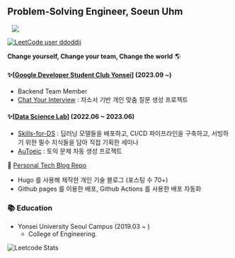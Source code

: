 ## Problem-Solving Engineer, Soeun Uhm

<a href="https://ddoddii.github.io/">
    <img 
        src="http://img.shields.io/badge/-Tech%20Blog-655ced?style=flat&logo=github&link=https://ddoddii.github.io/"
        style="height : auto; margin-left : 10px; margin-right : 10px;"/>
</a>

[![LeetCode user ddoddii](https://img.shields.io/badge/dynamic/json?style=plastic&labelColor=black&color=%23ffa116&label=Solved&query=solved&url=https%3A%2F%2Fleetcode-badge.vercel.app%2Fapi%2Fusers%2Fddoddii&logo=leetcode&logoColor=yellow)](https://leetcode.com/ddoddii/)


**Change yourself, Change your team, Change the world** 🌎

#### ✨[[Google Developer Student Club Yonsei](https://github.com/gdsc-ys)] (2023.09 ~) 
- Backend Team Member
- [Chat Your Interview](https://github.com/ddoddii/resume-ai-chat) : 자소서 기반 개인 맞춤 질문 생성 프로젝트

#### ✨[[Data Science Lab](https://github.com/DataScience-Lab-Yonsei)] (2022.06 ~ 2023.06)
- [Skills-for-DS](https://github.com/DataScience-Lab-Yonsei/skills-for-DS) : 딥러닝 모델들을 배포하고, CI/CD 파이프라인을 구축하고, 서빙하기 위한 필수 지식들을 담아 직접 기획한 세미나
- [AuToeic](https://github.com/ddoddii/DSL-23-1-modeling-AuToeic) : 토익 문제 자동 생성 프로젝트

📝 [Personal Tech Blog Repo](https://github.com/ddoddii/ddoddii.github.io)
- Hugo 를 사용해 제작한 개인 기술 블로그 (포스팅 수 70+)
- Github pages 를 이용한 배포, Github Actions 를 사용한 배포 자동화

### 📚 Education
-  Yonsei University Seoul Campus (2019.03 ~ )
    - College of Engineering.
 
![Leetcode Stats](https://leetcard.jacoblin.cool/ddoddii?theme=light&font=Lato&ext=heatmap)
